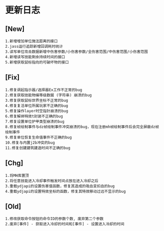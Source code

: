 # 更新日志

## [New]
    1.新增增加单位施法距离的接口
    2.jass运行追踪新增回调耗时统计
    3.读写单位攻击数据新增中伤害参数/小伤害参数/全伤害范围/中伤害范围/小伤害范围
    4.新增读写技能剩余持续时间的接口
    5.新增获取鼠标指向的可破坏物的接口

## [Fix]
    1.修复调起指示器/选择器Ex工作不正常的bug
    2.修复获取技能物编等级数据 (字符串) 崩溃的bug
    3.修复获取鼠标世界坐标不正常的bug
    4.修复复活单位所属玩家不正确的bug
    5.修复操作layer时空指针崩溃的bug
    6.修复解绑特效t封装不正确的bug
    7.修复设置单位护甲类型崩溃的bug
    8.修复帧绘制事件与dz帧绘制事件冲突崩溃的bug，现在注册mh帧绘制事件后会完全屏蔽dz帧绘制事件
    9.修复单位恢复生命值事件不正确的bug
    10.修复与内置j2b冲突的bug
    11.修复创建建筑建造时间不正确的bug

## [Chg]
    1.将MH库置顶
    2.将任意技能进入冷却事件触发时间点放在进入冷却之后
    3.重载ydjapi的设置伤害值函数，修复其造成的吸血变扣血的bug
    4.重载ydjapi的设置特效坐标的函数，修复其特效移动过远不显示的bug

## [Old]
    1.修改获取命令按钮的命令ID的参数个数, 废弃第二个参数
    2.废弃[事件] - 获取进入冷却的时间和[事件] - 设置进入冷却的时间
